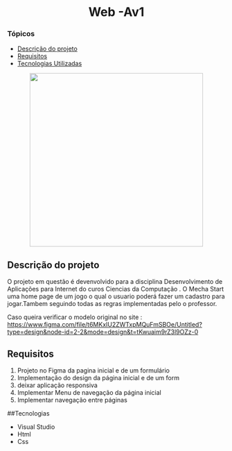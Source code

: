 <h1 align="center"> Web -Av1 </h1>

### Tópicos 

- [Descrição do projeto](#descrição-do-projeto)
- [Requisitos](#requisitos)
- [Tecnologias Utilizadas](#Tecnologias)


<div align="center"> 
<img src="https://github.com/FabioJro/web-av1/assets/114963708/0175cdd1-5b24-424d-9272-27435df67a63" width="400px" />
</div>


## Descrição do projeto 
<p aling= "justify"> 
O projeto em questão é devenvolvido para a disciplina Desenvolvimento de Aplicações para Internet do curos Ciencias da Computação . O Mecha Start uma home page de um jogo o qual o usuario poderá fazer um cadastro para jogar.Tambem seguindo todas as regras implementadas pelo o professor.

Caso queira verificar o modelo original no site : https://www.figma.com/file/t6MKxIU2ZWTxpMQuFmSBOe/Untitled?type=design&node-id=2-2&mode=design&t=tKwuaim9rZ3l9OZz-0
</p>

## Requisitos

1. Projeto no Figma da pagina inicial e de um formulário
2. Implementação do design da página inicial e de um form
3. deixar aplicação responsiva
4. Implementar Menu de navegação da página inicial
5. Implementar navegação entre páginas

##Tecnologias

- Visual Studio
- Html
- Css
